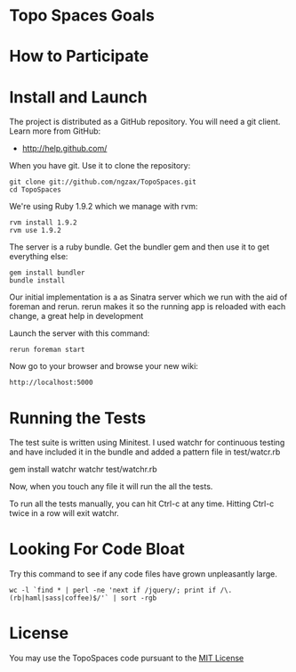 Topo Spaces Goals
=============================


How to Participate
==================


Install and Launch
==================

The project is distributed as a GitHub repository. You will need a git client. Learn more from GitHub:

* http://help.github.com/

When you have git. Use it to clone the repository:

	git clone git://github.com/ngzax/TopoSpaces.git
	cd TopoSpaces

We're using Ruby 1.9.2 which we manage with rvm:

	rvm install 1.9.2
	rvm use 1.9.2

The server is a ruby bundle. Get the bundler gem and then use it to get everything else:

	gem install bundler
	bundle install

Our initial implementation is a as Sinatra server which we run with the aid of foreman and rerun.
rerun makes it so the running app is reloaded with each change, a great help in development

Launch the server with this command:

	rerun foreman start

Now go to your browser and browse your new wiki:

	http://localhost:5000

Running the Tests
=================

The test suite is written using Minitest. 
I used watchr for continuous testing and have included it in the bundle 
and added a pattern file in test/watcr.rb 

  gem install watchr
  watchr test/watchr.rb

Now, when you touch any file it will run the all the tests.

To run all the tests manually, you can hit Ctrl-c at any time.
Hitting Ctrl-c twice in a row will exit watchr.

Looking For Code Bloat
======================

Try this command to see if any code files have grown unpleasantly large.

	wc -l `find * | perl -ne 'next if /jquery/; print if /\.(rb|haml|sass|coffee)$/'` | sort -rgb

License
=======

You may use the TopoSpaces code pursuant to the [MIT License](https://github.com/ngzax/TopoSpaces/blob/master/mit-license.txt)

